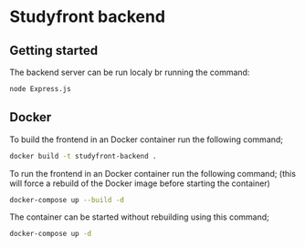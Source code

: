 # Studyfront backend 

## Getting started 

The backend server can be run localy br running the command: 
```bash
node Express.js
```

## Docker 

To build the frontend in an Docker container run the following command;
```bash
docker build -t studyfront-backend .
```

To run the frontend in an Docker container run the following command; (this will force a rebuild of the Docker image before starting the container)
```bash
docker-compose up --build -d
```

The container can be started without rebuilding using this command;
```bash
docker-compose up -d
```